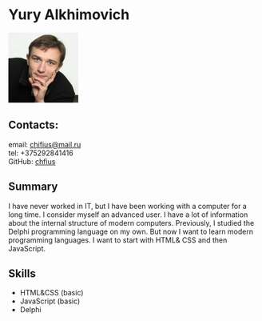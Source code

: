 # Yury Alkhimovich
![Profile Photo](avatar.jpg)

## Contacts:
email: [chifius@mail.ru](chifius@mail.ru)  
tel: +375292841416  
GitHub: [chfius](https://github.com/chfius)

## Summary
I have never worked in IT, but I have been working with a computer for a long time. I consider myself an advanced user. I have a lot of information about the internal structure of modern computers. Previously, I studied the Delphi programming language on my own. But now I want to learn modern programming languages. I want to start with HTML& CSS and then JavaScript.

## Skills

* HTML&CSS (basic)
* JavaScript (basic)
* Delphi
